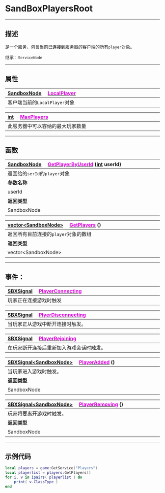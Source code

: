 # SandBoxPlayersRoot
------------------------------------------------------------------------------------------
## 描述

是一个服务，包含当前已连接到服务器的客户端的所有`player`对象。

继承：`ServiceNode` 

------------------------------------------------------------------------------------------
## 属性

|<div style="width:1125px">[SandboxNode](/Api/Class/NoType/SandboxNode.md) &emsp;[<font color="dd00dd">LocalPlayer</font>](/Api/Class/GamePlay/SandBoxPlayersRoot_F/LocalPlayer.md)</div>|
|:---|
|客户端当前的`LocalPlayer`对象|


|<div style="width:1125px">[int](/Api/DataType/Int.md) &emsp;[<font color="dd00dd">MaxPlayers</font>](/Api/Class/GamePlay/SandBoxPlayersRoot_F/1MaxPlayers11.md)</div>|
|:---|
|此服务器中可以容纳的最大玩家数量|

------------------------------------------------------------------------------------------
## 函数

|<div style="width:500px">[SandboxNode](/Api/Class/NoType/SandboxNode.md) &emsp;[<font color="dd00dd">GetPlayerByUserId</font>](/Api/Class/GamePlay/SandBoxPlayersRoot_F/GetPlayerByUserId.md) ([int](/Api/DataType/Int.md) userId)</div>|<div style="width:100px"></div>|<div style="width:45px"></div>|<div style="width:400px"></div>|
|:---|:---|:---|:---|
|返回给的`serId`的`player`对象||||
|**参数名称**|**类别**|**默认**|**描述**|
|userId|int||给定的id|
|**返回类型**|||**概要**|
|SandboxNode|||`userid`对应的`player`对象|

|<div style="width:500px">[vector\<SandboxNode\>]() &emsp;[<font color="dd00dd">GetPlayers</font>](/Api/Class/GamePlay/SandBoxPlayersRoot_F/GetPlayers.md) ()</div>|<div style="width:698px"></div>|
|:---|:---|
|返回所有目前连接的`player`对象的数组||
|**返回类型**|**概要**|
|vector\<SandboxNode\>|所有目前连接的`player`对象的数组|

------------------------------------------------------------------------------------------
## 事件：

|<div style="width:1125px">[SBXSignal](/Api/Parameter/SBXSignal.md) &emsp;[<font color="dd00dd">PlayerConnecting</font>](/Api/Class/GamePlay/SandBoxPlayersRoot_F/PlayerConnecting.md)</div>|
|:---|
|玩家正在连接游戏时触发|

|<div style="width:1125px">[SBXSignal](/Api/Parameter/SBXSignal.md) &emsp;[<font color="dd00dd">PlyerDisconnecting</font>](/Api/Class/GamePlay/SandBoxPlayersRoot_F/PlyerDisconnecting.md)</div>|
|:---|
|当玩家正从游戏中断开连接时触发。|

|<div style="width:1125px">[SBXSignal](/Api/Parameter/SBXSignal.md) &emsp;[<font color="dd00dd">PlayerRejoining</font>](/Api/Class/GamePlay/SandBoxPlayersRoot_F/PlayerRejoining.md)</div>|
|:---|
|在玩家断开连接后重新加入游戏会话时触发。|

|<div style="width:500px">[SBXSignal\<SandboxNode\>]() &emsp;[<font color="dd00dd">PlayerAdded</font>](/Api/Class/GamePlay/SandBoxPlayersRoot_F/PlayerAdded.md) ()</div>|<div style="width:698px"></div>|
|:---|:---|
|当玩家进入游戏时触发。||
|**返回类型**|**概要**|
|SandboxNode|一个加入游戏的`player`实例|


|<div style="width:500px">[SBXSignal\<SandboxNode\>]() &emsp;[<font color="dd00dd">PlayerRemoving</font>](/Api/Class/GamePlay/SandBoxPlayersRoot_F/PlayerRemoving.md) ()</div>|<div style="width:698px"></div>|
|:---|:---|
|玩家将要离开游戏时触发。||
|**返回类型**|**概要**|
|SandboxNode|一个离开游戏的`player`实例|


------------------------------------------------------------------------------------------
## 示例代码

```lua
local players = game:GetService("Players")
local playerlist = players:GetPlayers()
for i, v in ipairs( playerlist ) do
    print( v.ClassType )
end
```